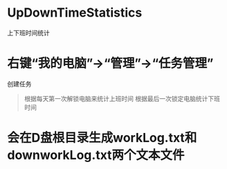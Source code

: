 # UpDownTimeStatistics
上下班时间统计
# 右键“我的电脑”->“管理”->“任务管理”
创建任务 
> 根据每天第一次解锁电脑来统计上班时间
> 根据最后一次锁定电脑统计下班时间
# 会在D盘根目录生成workLog.txt和downworkLog.txt两个文本文件
